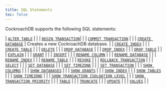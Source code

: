 ```yaml
---
title: SQL Statements
toc: false
---
```

<style>
table td:first-child {
  min-width: 200px;

}
</style>

CockroachDB supports the following SQL statements:

| [`ALTER TABLE`](alter-table.html) | |
| [`BEGIN TRANSACTION`](begin-transaction.html)| |
| [`COMMIT TRANSACTION`](commit-transaction.html) | |
| [`CREATE DATABASE`](create-database.html) | Creates a new CockroachDB database. |
| [`CREATE INDEX`](create-index.html) | |
| [`CREATE TABLE`](create-table.html) | |
| [`DELETE`](delete.html) | |
| [`DROP DATABASE`](drop-database.html) | |
| [`DROP INDEX`](drop-index.html) | |
| [`DROP TABLE`](drop-table.html) | |
| [`EXPLAIN`](explain.html) | |
| [`GRANT`](grant.html) | |
| [`INSERT`](insert.html) | |
| [`RENAME COLUMN`](rename-column.html) | |
| [`RENAME DATABASE`](rename-database.html) | |
| [`RENAME INDEX`](rename-index.html) | |
| [`RENAME TABLE`](rename-table.html) | |
| [`REVOKE`](revoke.html) | |
| [`ROLLBACK TRANSACTION`](rollback-transaction.html) | |
| [`SELECT`](select.html) | |
| [`SET DATABASE`](set-database.html) | |
| [`SET TIMEZONE`](set-timezone.html) | |
| [`SET TRANSACTION`](set-transaction.html) | |
| [`SHOW COLUMNS`](show-columns.html) | |
| [`SHOW DATABASES`](show-databases.html) | |
| [`SHOW GRANTS`](show-grants.html) | |
| [`SHOW INDEX`](show-index.html) | |
| [`SHOW TABLES`](show-tables.html) | |
| [`SHOW TIMEZONE`](show-timezone.html) | |
| [`SHOW TRANSACTION ISOLOATION LEVEL`](show-transaction-isolation-level.html) | |
| [`SHOW TRANSACTION PRIORITY`](show-transaction-priority.html) | |
| [`TABLE`](table.html) | |
| [`TRUNCATE`](truncate.html) | |
| [`UPDATE`](update.html) | |
| [`VALUES`](values.html) | |


